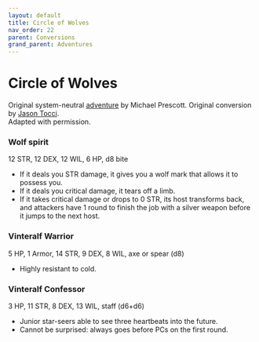 ```yaml
---
layout: default
title: Circle of Wolves
nav_order: 22
parent: Conversions
grand_parent: Adventures
---
```


# Circle of Wolves

Original system-neutral [adventure](http://blog.trilemma.com/2014/07/the-circle-of-wolves.html) by Michael Prescott. Original conversion by [Jason Tocci](https://jasontocci.itch.io/agents-of-the-odd/devlog/180126/adapting-scenarios-for-agents-of-the-odd).  
Adapted with permission.

### Wolf spirit
12 STR, 12 DEX, 12 WIL, 6 HP, d8 bite
- If it deals you STR damage, it gives you a wolf mark that allows it to possess you.
- If it deals you critical damage, it tears off a limb.
- If it takes critical damage or drops to 0 STR, its host transforms back, and attackers have 1 round to finish the job with a silver weapon before it jumps to the next host.

### Vinteralf Warrior
5 HP, 1 Armor, 14 STR, 9 DEX, 8 WIL, axe or spear (d8)
- Highly resistant to cold.

### Vinteralf Confessor
3 HP, 11 STR, 8 DEX, 13 WIL, staff (d6+d6)
- Junior star-seers able to see three heartbeats into the future.
- Cannot be surprised: always goes before PCs on the first round.
